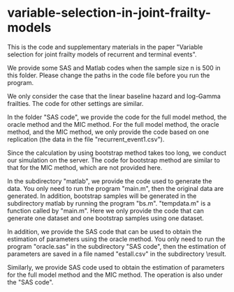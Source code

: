 # variable-selection-in-joint-frailty-models
This is the code and supplementary materials in the paper "Variable selection for joint frailty models of recurrent and terminal events".

We provide some SAS and Matlab codes when the sample size n is 500 in this folder. Please change the paths in the code file before you run the program.

We only consider the case that the linear baseline hazard and log-Gamma frailties. The code for other settings are similar.

In the folder "SAS code", we provide the code for the full model method, the oracle method and the MIC method. For the full model method, the oracle method, and the MIC method, we only provide the code based on one replication (the data in the file "recurrent_event1.csv").  

Since the calculation by using bootstrap method takes too long, we conduct our simulation on the server. The code for bootstrap method are similar to that for the MIC method, which are not provided here.

In the subdirectory "matlab", we provide the code used to generate the data. You only need to run the program "main.m", then the original data are generated. In addition, bootstrap samples will be generated in the subdirectory matlab by running the program "bs.m". "tempdata.m" is a function called by "main.m". Here we only provide the code that can generate one dataset and one bootstrap samples using one dataset.

In addition, we provide the SAS code that can be used to obtain the estimation of parameters using the oracle method. You only need to run the program "oracle.sas" in the subdirectory "SAS code", then the estimation of parameters are saved in a file named "estall.csv" in the subdirectory \result.

Similarly, we provide SAS code used to obtain the estimation of parameters for the full model method and the MIC method. The operation is also under the "SAS code".


